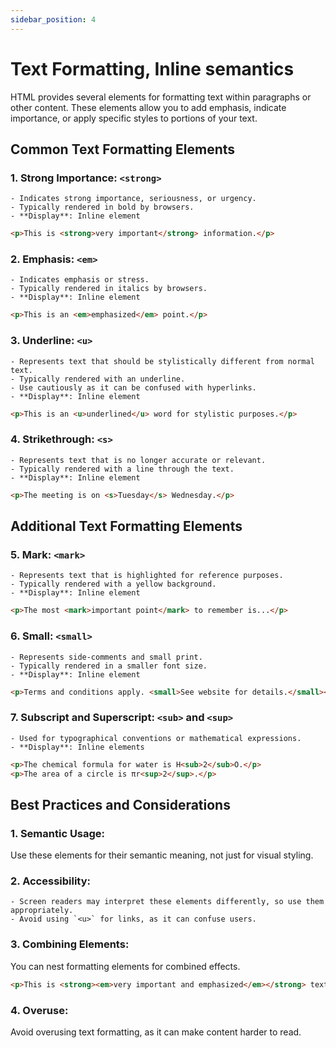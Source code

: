 ```yaml
---
sidebar_position: 4
---
```


# Text Formatting, Inline semantics

HTML provides several elements for formatting text within paragraphs or other content. These elements allow you to add emphasis, indicate importance, or apply specific styles to portions of your text.

## Common Text Formatting Elements

### 1. Strong Importance: `<strong>`
    - Indicates strong importance, seriousness, or urgency.
    - Typically rendered in bold by browsers.
    - **Display**: Inline element

   ```html
   <p>This is <strong>very important</strong> information.</p>
   ```

### 2. Emphasis: `<em>`
    - Indicates emphasis or stress.
    - Typically rendered in italics by browsers.
    - **Display**: Inline element

   ```html
   <p>This is an <em>emphasized</em> point.</p>
   ```

### 3. Underline: `<u>`
    - Represents text that should be stylistically different from normal text.
    - Typically rendered with an underline.
    - Use cautiously as it can be confused with hyperlinks.
    - **Display**: Inline element

   ```html
   <p>This is an <u>underlined</u> word for stylistic purposes.</p>
   ```

### 4. Strikethrough: `<s>`
    - Represents text that is no longer accurate or relevant.
    - Typically rendered with a line through the text.
    - **Display**: Inline element

   ```html
   <p>The meeting is on <s>Tuesday</s> Wednesday.</p>
   ```

## Additional Text Formatting Elements

### 5. Mark: `<mark>`
    - Represents text that is highlighted for reference purposes.
    - Typically rendered with a yellow background.
    - **Display**: Inline element

   ```html
   <p>The most <mark>important point</mark> to remember is...</p>
   ```

### 6. Small: `<small>`
    - Represents side-comments and small print.
    - Typically rendered in a smaller font size.
    - **Display**: Inline element

   ```html
   <p>Terms and conditions apply. <small>See website for details.</small></p>
   ```

### 7. Subscript and Superscript: `<sub>` and `<sup>`
    - Used for typographical conventions or mathematical expressions.
    - **Display**: Inline elements

   ```html
   <p>The chemical formula for water is H<sub>2</sub>O.</p>
   <p>The area of a circle is πr<sup>2</sup>.</p>
   ```

## Best Practices and Considerations

### 1. Semantic Usage:
   Use these elements for their semantic meaning, not just for visual styling.

### 2. Accessibility:
    - Screen readers may interpret these elements differently, so use them appropriately.
    - Avoid using `<u>` for links, as it can confuse users.

### 3. Combining Elements:
   You can nest formatting elements for combined effects.

   ```html
   <p>This is <strong><em>very important and emphasized</em></strong> text.</p>
   ```

### 4. Overuse:
   Avoid overusing text formatting, as it can make content harder to read.
